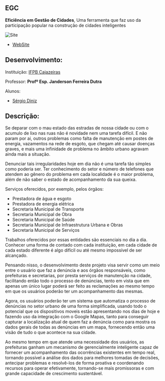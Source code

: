 **EGC**
--------
**Eficiência em Gestão de Cidades**, Uma ferramenta que faz uso da participação popular na construção de cidades inteligentes

![Site](https://www.imageupload.co.uk/images/2015/04/13/egc.jpg)
 - [WebSite](#)
 
Desenvolvimento:
-------
 
Instituição: [IFPB Cajazeiras](http://portal.ifpb.edu.br/campi/campi/cajazeiras)

Professor: **Profº Esp. Janderson Ferreira Dutra**

Alunos:
- [Sérgio Diniz](http://buscatextual.cnpq.br/buscatextual/visualizacv.do?metodo=apresentar&id=K8153626U7)
 
 Descrição:
--------

Se deparar com o mau estado das estradas de nossa cidade ou com o acumulo de lixo nas ruas não é novidade nem uma tarefa difícil. E não param por ai, outros problemas como falta de manutenção em postes de energia, vazamentos na rede de esgoto, que chegam até causar doenças graves, e mais uma infinidade de problema no âmbito urbano agravam ainda mais a situação.

Denunciar tais irregularidades hoje em dia não é uma tarefa tão simples como poderia ser. Ter conhecimento do setor e número de telefones que atendem ao gênero do problema em cada localidade é o maior problema, além de não saber o estado de acompanhamento da sua queixa.

Serviços oferecidos, por exemplo, pelos órgãos:

- Prestadora de água e esgoto
- Prestadora de energia elétrica
- Secretaria Municipal de Transporte
- Secretaria Municipal de Obra
- Secretaria Municipal de Saúde
- Secretaria Municipal de Infraestrutura Urbana e Obras
- Secretaria Municipal de Serviços

Trabalhos oferecidos por essas entidades são essenciais no dia a dia. Conhecer uma forma de contado com cada instituição, em cada cidade de cada estado diferente é algo difícil ou até mesmo impossível de ser alcançado.

Pensando nisso, o desenvolvimento deste projeto visa servir como um meio entre o usuário que faz a denúncia e aos órgãos responsáveis, como prefeituras e secretarias, por presta serviços de manutenção na cidade, facilitando então todo o processo de denúncias, tento em vista que em apenas um único lugar poderá ser feito as reclamações ao mesmo tempo em que os usuários poderão ter um acompanhamento das mesmas.

Agora, os usuários poderão ter um sistema que automatiza o processo de denúncias no setor urbano de uma forma simplificada, usando todo o potencial que os dispositivos moveis estão apresentando nos dias de hoje e fazendo uso da integração com o Google Mapas, tanto para conseguir capturar a localização atual de quem faz a denúncia como para mostra os dados gerais de todas as denúncias em um mapa, fornecendo então uma visão de tudo o que acontece na sua cidade.

Ao mesmo tempo em que atende uma necessidade dos usuários, as prefeituras ganham um mecanismo de gerencialmente inteligente capaz de fornecer um acompanhamento das ocorrências existentes em tempo real, tornando possível a análise dos dados para melhores tomadas de decisões, antecipar problemas e resolvê-los de forma proativa e coordenando recursos para operar efetivamente, tornando-se mais promissoras e com grande capacidade de crescimento sustentável.
